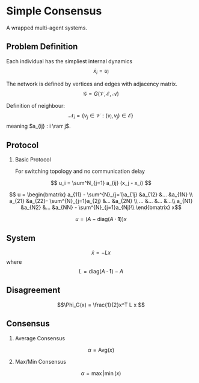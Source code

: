 # Simple Consensus 

A wrapped multi-agent systems.

## Problem Definition

Each individual has the simpliest internal dynamics 
$$\dot{x}_i = u_i$$

The network is defined by vertices and edges with adjacency matrix.
$$\mathcal{G} = G(\mathcal{V, E, A})$$

Definition of neighbour:
$$\mathcal{N}_i = \{v_j \in \mathcal{V} : (v_i, v_j) \in \mathcal{E} \}$$
meaning $a_{ij} : i \rarr j$.


## Protocol

1. Basic Protocol

    For switching topology and no communication delay

$$ u_i = \sum^N_{j=1} a_{ij} (x_j - x_i) $$

$$ u = \begin{bmatrix} 
        a_{11} - \sum^{N}_{j=1}a_{1j}  &a_{12} &... &a_{1N} \\
        a_{21}   &a_{22}- \sum^{N}_{j=1}a_{2j} &... &a_{2N} \\
        ... &... &... &...\\
        a_{N1} &a_{N2} &... &a_{NN} - \sum^{N}_{j=1}a_{Nj}\\ 
    \end{bmatrix} x$$

$$ u = (A - \text{diag}(A \cdot \textbf{1})) x $$

## System
$$\dot{x} = -Lx $$
where  
$$ L = \text{diag}(A \cdot \textbf{1}) - A $$

## Disagreement

$$\Phi_G(x) = \frac{1}{2}x^T L x $$

## Consensus 

1. Average Consensus

$$ \alpha = \text{Avg}(x)$$

2. Max/Min Consensus 

$$ \alpha = \max | \min (x)$$
